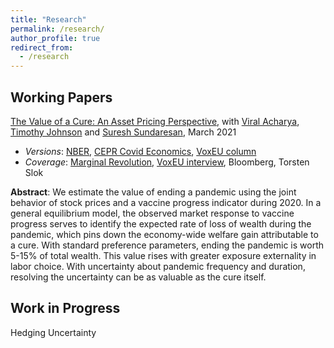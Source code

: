 ```yaml
---
title: "Research"
permalink: /research/
author_profile: true
redirect_from:
  - /research
---
```



Working Papers
------

[The Value of a Cure: An Asset Pricing Perspective](https://papers.ssrn.com/sol3/papers.cfm?abstract_id=3731098), with [Viral Acharya](http://pages.stern.nyu.edu/~sternfin/vacharya/), [Timothy Johnson](https://timothyjohnson.web.illinois.edu/) and [Suresh Sundaresan](https://www0.gsb.columbia.edu/faculty/ssundaresan/), March 2021
  - *Versions*: [NBER](https://www.nber.org/papers/w28127), [CEPR Covid Economics](https://cepr.org/file/10122/download?token=S6Tae4yD), [VoxEU column](https://voxeu.org/article/value-vaccine-end-covid-19-worth-between-5-and-15-wealth)
  - *Coverage*: [Marginal Revolution](https://marginalrevolution.com/marginalrevolution/2020/11/the-pandemic-is-indeed-a-big-deal.html), [VoxEU interview](https://voxeu.org/content/value-cure-covid-19-what-are-asset-prices-telling-us), Bloomberg, Torsten Slok

**Abstract**: We estimate the value of ending a pandemic using the joint behavior of stock prices and a vaccine progress indicator during 2020. In a general equilibrium model, the observed market response to vaccine progress serves to identify the expected rate of loss of wealth during the pandemic, which pins down the economy-wide welfare gain attributable to a cure. With standard preference parameters, ending the pandemic is worth 5-15% of total wealth. This value rises with greater exposure externality in labor choice. With uncertainty about pandemic frequency and duration, resolving the uncertainty can be as valuable as the cure itself.


Work in Progress
------

Hedging Uncertainty
